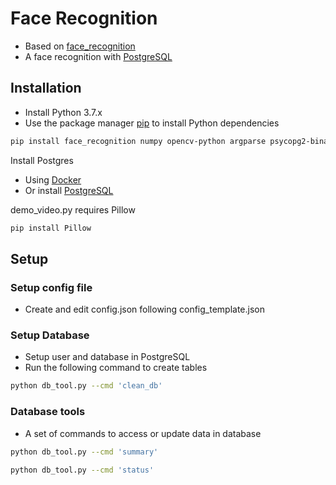 # Face Recognition

- Based on [face_recognition](https://github.com/ageitgey/face_recognition)
- A face recognition with [PostgreSQL](https://www.postgresql.org/)

## Installation

- Install Python 3.7.x
- Use the package manager [pip](https://pip.pypa.io/en/stable/) to install Python dependencies

```bash
pip install face_recognition numpy opencv-python argparse psycopg2-binary prettytable
```

Install Postgres

- Using [Docker](https://hub.docker.com/_/postgres)
- Or install [PostgreSQL](https://www.postgresql.org/)

demo_video.py requires Pillow

```bash
pip install Pillow
```

## Setup

### Setup config file

- Create and edit config.json following config_template.json

### Setup Database

- Setup user and database in PostgreSQL
- Run the following command to create tables

```bash
python db_tool.py --cmd 'clean_db'
```

### Database tools

- A set of commands to access or update data in database

```bash
python db_tool.py --cmd 'summary'
```
```bash
python db_tool.py --cmd 'status'
```
